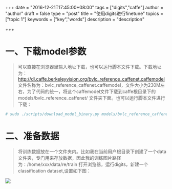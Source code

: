 +++
date = "2016-12-21T17:45:00+08:00"
tags = ["digits","caffe"]
author = "author"
draft = false
type = "post"
title = "使用digits进行finetune"
topics = ["topic 1"]
keywords = ["key","words"]
description = "description"

+++

# 一、下载model参数
> 可以直接在浏览器里输入地址下载，也可以运行脚本文件下载。下载地址为：http://dl.caffe.berkeleyvision.org/bvlc_reference_caffenet.caffemodel
文件名称为：bvlc_reference_caffenet.caffemodel，文件大小为230M左右，为了代码的统一，将这个caffemodel文件下载到caffe根目录下的 models/bvlc_reference_caffenet/ 文件夹下面。也可以运行脚本文件进行下载：
```sh
# sudo ./scripts/download_model_binary.py models/bvlc_reference_caffenet
```

# 二、准备数据
> 将训练数据放在一个文件夹内。比如我在当前用户根目录下创建了一个data文件夹，专门用来存放数据，因此我的训练图片路径为：/home/xxx/data/re/train
打开浏览器，运行digits，新建一个classification dataset,设置如下图：

![](/post/images/digits/image001.png)